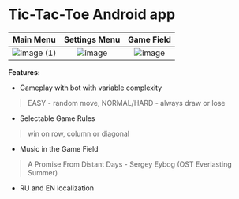 # Tic-Tac-Toe Android app
 
Main Menu                  |  Settings Menu            | Game Field
:-------------------------:|:-------------------------:|:-------------------------:
![image (1)](https://user-images.githubusercontent.com/89917833/218395301-5ac4d28e-1e33-4d38-8601-a8de736a44a2.png) | ![image](https://user-images.githubusercontent.com/89917833/218396544-2413c2d7-a6e1-4646-aa8b-55175b75da75.png) | ![image](https://user-images.githubusercontent.com/89917833/218396797-36404c4a-4800-4b3a-bdef-915d0364a11d.png)


**Features:**

- Gameplay with bot with variable complexity
> EASY - random move, NORMAL/HARD - always draw or lose
- Selectable Game Rules
> win on row, column or diagonal
- Music in the Game Field
> A Promise From Distant Days - Sergey Eybog (OST Everlasting Summer)
- RU and EN localization
